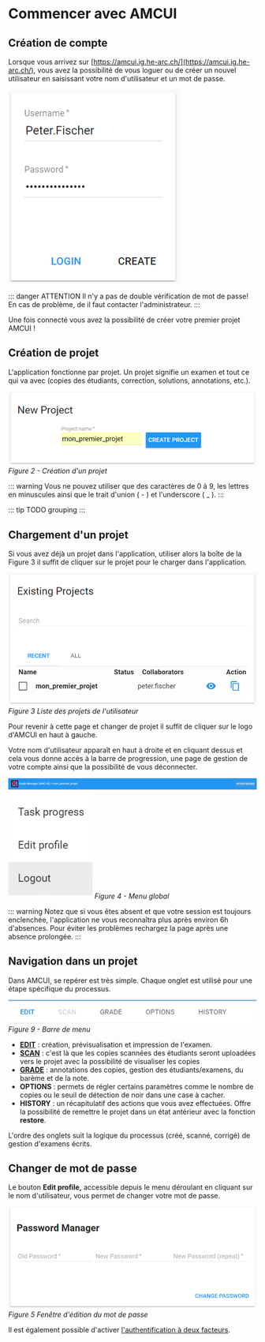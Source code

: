 # Commencer avec AMCUI

## Création de compte

Lorsque vous arrivez sur [https://amcui.ig.he-arc.ch/](https://amcui.ig.he-arc.ch/), vous avez la possibilité de vous loguer ou de créer un nouvel utilisateur en saisissant votre nom d'utilisateur et un mot de passe.

![login](./assets/login.png)

::: danger ATTENTION
Il n'y a pas de double vérification de mot de passe! En cas de problème, de il faut contacter l'administrateur.
:::

Une fois connecté vous avez la possibilité de créer votre premier projet AMCUI !

## Création de projet

 L'application fonctionne par projet. Un projet signifie un examen et tout ce qui va avec (copies des étudiants, correction, solutions, annotations, etc.).

![new_project](./assets/new_project.png)
*Figure 2 - Création d'un projet*

::: warning
Vous ne pouvez utiliser que des caractères de 0 à 9, les lettres en minuscules ainsi que le trait d'union ( - ) et l'underscore ( \_ ).
:::

::: tip
TODO grouping
:::

## Chargement d'un projet

Si vous avez déjà un projet dans l'application, utiliser alors la boîte de la Figure 3 il suffit de cliquer sur le projet pour le charger dans l'application.

 ![list_project](./assets/list_project.png)
*Figure 3 Liste des projets de l'utilisateur*

Pour revenir à cette page et changer de projet il suffit de cliquer sur le logo d'AMCUI en haut à gauche.

Votre nom d'utilisateur apparaît en haut à droite et en cliquant dessus et cela vous donne accès à la barre de progression, une page de gestion de votre compte ainsi que la possibilité de vous déconnecter.

 ![mainbar](./assets/mainbar.png)
 ![logout](./assets/logout.png)
*Figure 4 - Menu global*

::: warning
Notez que si vous êtes absent et que votre session est toujours enclenchée, l'application ne vous reconnaîtra plus après environ 6h d'absences. Pour éviter les problèmes rechargez la page après une absence prolongée.
:::

## Navigation dans un projet

Dans AMCUI, se repérer est très simple. Chaque onglet est utilisé pour une étape spécifique du processus.

 ![menu](./assets/menu.png)
*Figure 9 - Barre de menu*

- [**EDIT**](/edit.html)  : création, prévisualisation et impression de l'examen.
- [**SCAN**](/scan.html) : c'est là que les copies scannées des étudiants seront uploadées vers le projet avec la possibilité de visualiser les copies
- [**GRADE**](/grade.html) : annotations des copies, gestion des étudiants/examens, du barème et de la note.
- **OPTIONS** : permets de régler certains paramètres comme le nombre de copies ou le seuil de détection de noir dans une case à cacher.
- **HISTORY** : un récapitulatif des actions que vous avez effectuées. Offre la possibilité de remettre le projet dans un état antérieur avec la fonction **restore**.

L'ordre des onglets suit la logique du processus (créé, scanné, corrigé) de gestion d'examens écrits.

## Changer de mot de passe

Le bouton  **Edit profile,** accessible depuis le menu déroulant en cliquant sur le nom d'utilisateur, vous permet de changer votre mot de passe.

 ![change_password](./assets/change_password.png)
*Figure 5 Fenêtre d'édition du mot de passe*

Il est également possible d'activer [l'authentification à deux facteurs](advanced.html#authentification-a-deux-facteurs).